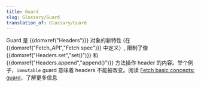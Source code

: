 ```yaml
---
title: Guard
slug: Glossary/Guard
translation_of: Glossary/Guard
---
```

<p>Guard 是 {{domxref("Headers")}} 对象的新特性 (在 {{domxref("Fetch_API","Fetch spec")}} 中定义）, 限制了像 {{domxref("Headers.set","set()")}} 和 {{domxref("Headers.append","append()")}} 方法操作 header 的内容。举个例子，<code>immutable</code> guard 意味着 headers 不能被改变。阅读 <a href="/zh-CN/docs/Web/API/Fetch_API/Basic_concepts#Guard">Fetch basic concepts: guard</a>，了解更多信息</p>
